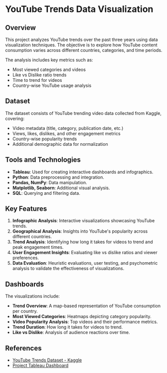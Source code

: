 # YouTube Trends Data Visualization

## Overview
This project analyzes YouTube trends over the past three years using data visualization techniques. The objective is to explore how YouTube content consumption varies across different countries, categories, and time periods.

The analysis includes key metrics such as:
- Most viewed categories and videos
- Like vs Dislike ratio trends
- Time to trend for videos
- Country-wise YouTube usage analysis

## Dataset
The dataset consists of YouTube trending video data collected from Kaggle, covering:
- Video metadata (title, category, publication date, etc.)
- Views, likes, dislikes, and other engagement metrics
- Country-wise popularity trends
- Additional demographic data for normalization

## Tools and Technologies
- **Tableau**: Used for creating interactive dashboards and infographics.
- **Python**: Data preprocessing and integration.
- **Pandas, NumPy**: Data manipulation.
- **Matplotlib, Seaborn**: Additional visual analysis.
- **SQL**: Querying and filtering data.

## Key Features
1. **Infographic Analysis**: Interactive visualizations showcasing YouTube trends.
2. **Geographical Analysis**: Insights into YouTube's popularity across different countries.
3. **Trend Analysis**: Identifying how long it takes for videos to trend and peak engagement times.
4. **User Engagement Insights**: Evaluating like vs dislike ratios and viewer preferences.
5. **Data Evaluation**: Heuristic evaluations, user testing, and psychometric analysis to validate the effectiveness of visualizations.

## Dashboards
The visualizations include:
- **Trend Overview**: A map-based representation of YouTube consumption per country.
- **Most Viewed Categories**: Heatmaps depicting category popularity.
- **Video Popularity Analysis**: Top videos and their performance metrics.
- **Trend Duration**: How long it takes for videos to trend.
- **Like vs Dislike**: Analysis of audience reactions over time.

## References
- [YouTube Trends Dataset - Kaggle](https://www.kaggle.com/)
- [Project Tableau Dashboard](https://public.tableau.com/app/profile/alessandro.castagna8105/viz/DataViz_16734642491290/Story)
